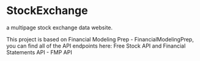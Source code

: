 # StockExchange
a multipage stock exchange data website.

This project is based on Financial Modeling Prep - FinancialModelingPrep, you can find all
of the API endpoints here: Free Stock API and Financial Statements API - FMP API
